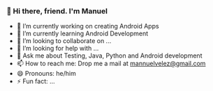 ### 👋 Hi there, friend. I'm Manuel 

- 🔭 I’m currently working on creating Android Apps
- 🌱 I’m currently learning Android Development
- 👯 I’m looking to collaborate on ...
- 🤔 I’m looking for help with ...
- 💬 Ask me about Testing, Java, Python and Android development 
- 📫 How to reach me: Drop me a mail at mannuelvelez@gmail.com
- 😄 Pronouns: he/him
- ⚡ Fun fact: ...
